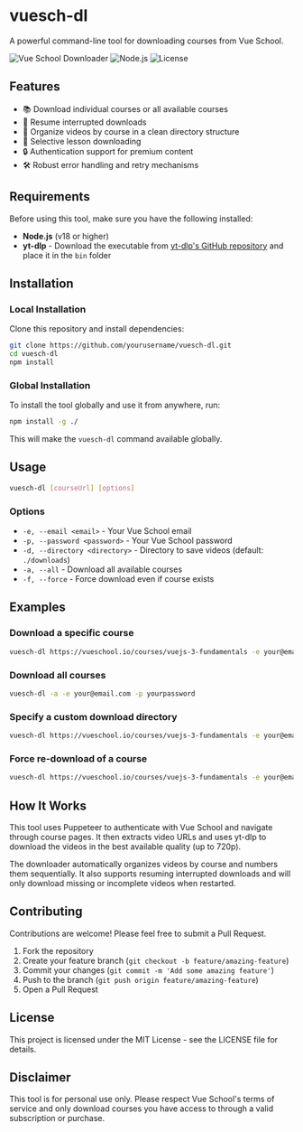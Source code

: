# vuesch-dl

A powerful command-line tool for downloading courses from Vue School.

![Vue School Downloader](https://img.shields.io/badge/Vue%20School-Downloader-42b883)
![Node.js](https://img.shields.io/badge/Node.js-18%2B-brightgreen)
![License](https://img.shields.io/badge/License-MIT-blue)

## Features

- 📚 Download individual courses or all available courses
- 🔄 Resume interrupted downloads
- 📂 Organize videos by course in a clean directory structure
- 🎯 Selective lesson downloading
- 🔒 Authentication support for premium content
- 🛠️ Robust error handling and retry mechanisms

## Requirements

Before using this tool, make sure you have the following installed:

- **Node.js** (v18 or higher)
- **yt-dlp** - Download the executable from [yt-dlp's GitHub repository](https://github.com/yt-dlp/yt-dlp/releases) and place it in the `bin` folder

## Installation

### Local Installation

Clone this repository and install dependencies:

```bash
git clone https://github.com/yourusername/vuesch-dl.git
cd vuesch-dl
npm install
```

### Global Installation

To install the tool globally and use it from anywhere, run:

```bash
npm install -g ./
```

This will make the `vuesch-dl` command available globally.

## Usage

```bash
vuesch-dl [courseUrl] [options]
```

### Options

- `-e, --email <email>` - Your Vue School email
- `-p, --password <password>` - Your Vue School password
- `-d, --directory <directory>` - Directory to save videos (default: `./downloads`)
- `-a, --all` - Download all available courses
- `-f, --force` - Force download even if course exists

## Examples

### Download a specific course

```bash
vuesch-dl https://vueschool.io/courses/vuejs-3-fundamentals -e your@email.com -p yourpassword
```

### Download all courses

```bash
vuesch-dl -a -e your@email.com -p yourpassword
```

### Specify a custom download directory

```bash
vuesch-dl https://vueschool.io/courses/vuejs-3-fundamentals -e your@email.com -p yourpassword -d ./my-courses
```

### Force re-download of a course

```bash
vuesch-dl https://vueschool.io/courses/vuejs-3-fundamentals -e your@email.com -p yourpassword -f
```

## How It Works

This tool uses Puppeteer to authenticate with Vue School and navigate through course pages. It then extracts video URLs and uses yt-dlp to download the videos in the best available quality (up to 720p).

The downloader automatically organizes videos by course and numbers them sequentially. It also supports resuming interrupted downloads and will only download missing or incomplete videos when restarted.

## Contributing

Contributions are welcome! Please feel free to submit a Pull Request.

1. Fork the repository
2. Create your feature branch (`git checkout -b feature/amazing-feature`)
3. Commit your changes (`git commit -m 'Add some amazing feature'`)
4. Push to the branch (`git push origin feature/amazing-feature`)
5. Open a Pull Request

## License

This project is licensed under the MIT License - see the LICENSE file for details.

## Disclaimer

This tool is for personal use only. Please respect Vue School's terms of service and only download courses you have access to through a valid subscription or purchase.